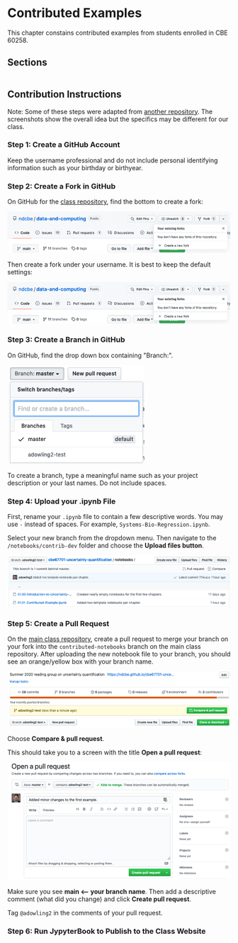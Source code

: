 # Contributed Examples

This chapter constains contributed examples from students enrolled in CBE 60258.

## Sections

```{tableofcontents}
```

## Contribution Instructions

Note: Some of these steps were adapted from [another repository](https://github.com/ndcbe/cbe67701-uncertainty-quantification/edit/master/README.md). The screenshots show the overall idea but the specifics may be different for our class.

### Step 1: Create a GitHub Account

Keep the username professional and do not include personal identifying information such as your birthday or birthyear.

### Step 2: Create a Fork in GitHub

On GitHub for the [class repository](https://github.com/ndcbe/data-and-computing), find the bottom to create a fork:

![](/media/contrib_instructions/fork1.png)

Then create a fork under your username. It is best to keep the default settings:

![](/media/contrib_instructions/fork1.png)


### Step 3: Create a Branch in GitHub

On GitHub, find the drop down box containing "Branch:".

![](/media/contrib_instructions/create-branch.png)

To create a branch, type a meaningful name such as your project description or your last names. Do not include spaces.

### Step 4: Upload your .ipynb File

First, rename your `.ipynb` file to contain a few descriptive words. You may use `-` instead of spaces. For example, `Systems-Bio-Regression.ipynb`.

Select your new branch from the dropdown menu. Then navigate to the `/notebooks/contrib-dev` folder and choose the **Upload files button**.

![](/media/contrib_instructions/upload-files.png)

### Step 5: Create a Pull Request

On the [main class repository](https://github.com/ndcbe/data-and-computing), create a pull request to merge your branch on your fork into the `contributed-notebooks` branch on the main class repository. After uploading the new notebook file to your branch, you should see an orange/yellow box with your branch name.

![](/media/contrib_instructions/pull-request1.png)

Choose **Compare & pull request**.

This should take you to a screen with the title **Open a pull request**:

![](/media/contrib_instructions/pull-request2.png)

Make sure you see **main <-- your branch name**. Then add a descriptive comment (what did you change) and click **Create pull request**.

Tag `@adowling2` in the comments of your pull request.

### Step 6: Run JypyterBook to Publish to the Class Website